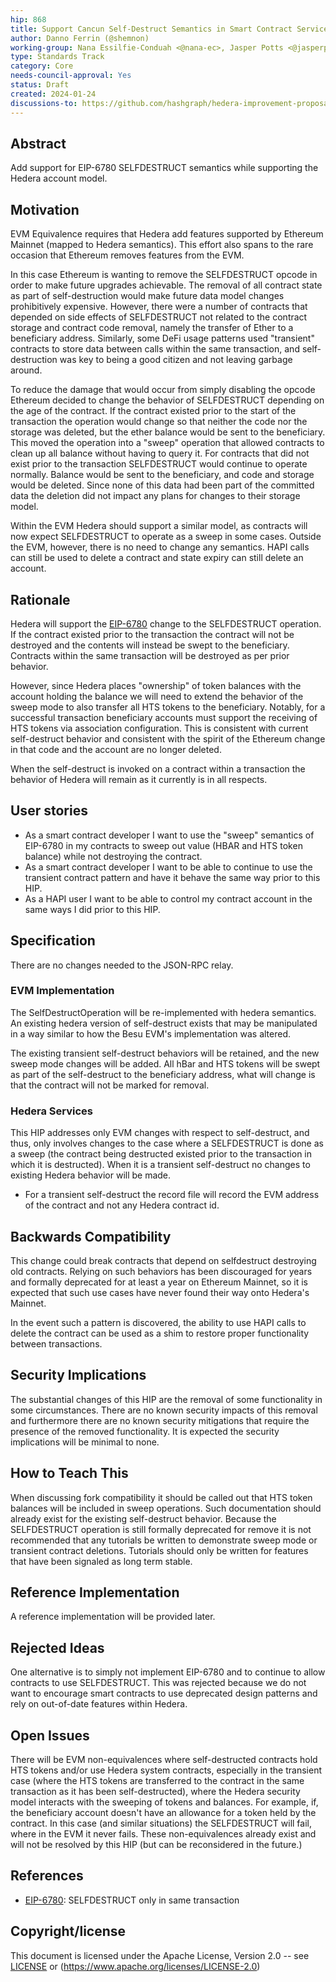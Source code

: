 ```yaml
---
hip: 868
title: Support Cancun Self-Destruct Semantics in Smart Contract Services
author: Danno Ferrin (@shemnon)
working-group: Nana Essilfie-Conduah <@nana-ec>, Jasper Potts <@jasperpotts>, Richard Bair <@rbair23>, Stoyan Panayotov <stoyan.panayotov@limechain.tech>, David Bakin <@david-bakin-sl>
type: Standards Track
category: Core
needs-council-approval: Yes
status: Draft
created: 2024-01-24
discussions-to: https://github.com/hashgraph/hedera-improvement-proposal/discussions/872
---
```


## Abstract

Add support for EIP-6780 SELFDESTRUCT semantics while supporting the Hedera
account model.

## Motivation

EVM Equivalence requires that Hedera add features supported by Ethereum
Mainnet (mapped to Hedera semantics). This effort also spans to the rare
occasion that Ethereum removes features from the EVM.

In this case Ethereum is wanting to remove the SELFDESTRUCT opcode in order to
make future upgrades achievable. The removal of all contract state as part of
self-destruction would make future data model changes prohibitively expensive.
However, there were a number of contracts that depended on side effects of
SELFDESTRUCT not related to the contract storage and contract code removal,
namely the transfer of Ether to a beneficiary address. Similarly, some DeFi
usage patterns used "transient" contracts to store data between calls within the
same transaction, and self-destruction was key to being a good citizen and not
leaving garbage around.

To reduce the damage that would occur from simply disabling the opcode Ethereum
decided to change the behavior of SELFDESTRUCT depending on the age of the
contract. If the contract existed prior to the start of the transaction the
operation would change so that neither the code nor the storage was deleted, but
the ether balance would be sent to the beneficiary. This moved the operation
into a "sweep" operation that allowed contracts to clean up all balance without
having to query it. For contracts that did not exist prior to the transaction
SELFDESTRUCT would continue to operate normally. Balance would be sent to the
beneficiary, and code and storage would be deleted. Since none of this data had
been part of the committed data the deletion did not impact any plans for
changes to their storage model.

Within the EVM Hedera should support a similar model, as contracts will now
expect SELFDESTRUCT to operate as a sweep in some cases. Outside the EVM,
however, there is no need to change any semantics. HAPI calls can still be used
to delete a contract and state expiry can still delete an account.

## Rationale

Hedera will support the [EIP-6780](https://eips.ethereum.org/EIPS/eip-6780)
change to the SELFDESTRUCT operation. If the contract existed prior to the
transaction the contract will not be destroyed and the contents will instead be
swept to the beneficiary. Contracts within the same transaction will be
destroyed as per prior behavior.

However, since Hedera places "ownership" of token balances with the account
holding the balance we will need to extend the behavior of the sweep mode to
also transfer all HTS tokens to the beneficiary. Notably, for a successful
transaction beneficiary accounts must support the receiving of HTS tokens via
association configuration. This is consistent with current self-destruct
behavior and consistent with the spirit of the Ethereum change in that code and
the account are no longer deleted.

When the self-destruct is invoked on a contract within a transaction the
behavior of Hedera will remain as it currently is in all respects.

## User stories

* As a smart contract developer I want to use the "sweep" semantics of EIP-6780
  in my contracts to sweep out value (HBAR and HTS token balance) while not
  destroying the contract.
* As a smart contract developer I want to be able to continue to use the
  transient contract pattern and have it behave the same way prior to this HIP.
* As a HAPI user I want to be able to control my contract account in the same
  ways I did prior to this HIP.

## Specification

There are no changes needed to the JSON-RPC relay.

### EVM Implementation

The SelfDestructOperation will be re-implemented with hedera semantics. An
existing hedera version of self-destruct exists that may be manipulated in a way
similar to how the Besu EVM's implementation was altered.

The existing transient self-destruct behaviors will be retained, and the new
sweep mode changes will be added. All hBar and HTS tokens will be swept as part
of the self-destruct to the beneficiary address, what will change is that the
contract will not be marked for removal.

### Hedera Services

This HIP addresses only EVM changes with respect to self-destruct, and thus,
only involves changes to the case where a SELFDESTRUCT is done as a sweep
(the contract being destructed existed prior to the transaction in which it is
destructed).  When it is a transient self-destruct no changes to existing
Hedera behavior will be made.

* For a transient self-destruct the record file will record the EVM address
  of the contract and not any Hedera contract id.

## Backwards Compatibility

This change could break contracts that depend on selfdestruct destroying old
contracts. Relying on such behaviors has been discouraged for years and formally
deprecated for at least a year on Ethereum Mainnet, so it is expected that such
use cases have never found their way onto Hedera's Mainnet.

In the event such a pattern is discovered, the ability to use HAPI calls to
delete the contract can be used as a shim to restore proper functionality
between transactions.

## Security Implications

The substantial changes of this HIP are the removal of some functionality in
some circumstances. There are no known security impacts of this removal and
furthermore there are no known security mitigations that require the presence of
the removed functionality. It is expected the security implications will be
minimal to none.

## How to Teach This

When discussing fork compatibility it should be called out that HTS token
balances will be included in sweep operations. Such documentation should already
exist for the existing self-destruct behavior. Because the SELFDESTRUCT
operation is still formally deprecated for remove it is not recommended that any
tutorials be written to demonstrate sweep mode or transient contract deletions.
Tutorials should only be written for features that have been signaled as long
term stable.

## Reference Implementation

A reference implementation will be provided later.

## Rejected Ideas

One alternative is to simply not implement EIP-6780 and to continue to allow
contracts to use SELFDESTRUCT. This was rejected because we do not want to
encourage smart contracts to use deprecated design patterns and rely on
out-of-date features within Hedera.

## Open Issues

There will be EVM non-equivalences where self-destructed contracts hold HTS tokens
and/or use Hedera system contracts, especially in the transient case (where the HTS
tokens are transferred to the contract in the same transaction as it has been
self-destructed), where the Hedera security model interacts with the sweeping of
tokens and balances.  For example, if, the beneficiary account doesn't have an
allowance for a token held by the contract.  In this case (and similar situations)
the SELFDESTRUCT will fail, where in the EVM it never fails.  These non-equivalences
already exist and will not be resolved by this HIP (but can be reconsidered in
the future.)

## References

* [EIP-6780](https://eips.ethereum.org/EIPS/eip-6780): SELFDESTRUCT only in same
  transaction

## Copyright/license

This document is licensed under the Apache License, Version 2.0 --
see [LICENSE](../LICENSE) or (https://www.apache.org/licenses/LICENSE-2.0)

